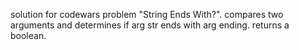 solution for codewars problem "String Ends With?". compares two arguments and determines if arg str ends with arg ending. returns a boolean.